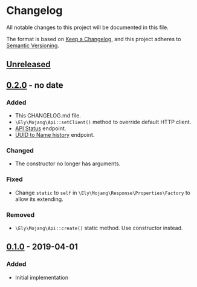 # Changelog
All notable changes to this project will be documented in this file.

The format is based on [Keep a Changelog](https://keepachangelog.com/en/1.0.0/),
and this project adheres to [Semantic Versioning](https://semver.org/spec/v2.0.0.html).

## [Unreleased]

## [0.2.0] - no date
### Added
- This CHANGELOG.md file.
- `\Ely\Mojang\Api::setClient()` method to override default HTTP client.
- [API Status](https://wiki.vg/Mojang_API#API_Status) endpoint.
- [UUID to Name history](https://wiki.vg/Mojang_API#UUID_-.3E_Name_history) endpoint.

### Changed
- The constructor no longer has arguments.

### Fixed
- Change `static` to `self` in `\Ely\Mojang\Response\Properties\Factory` to allow its extending.

### Removed
- `\Ely\Mojang\Api::create()` static method. Use constructor instead.

## [0.1.0] - 2019-04-01
### Added
- Initial implementation

[Unreleased]: https://github.com/elyby/mojang-api/compare/v0.2.0...HEAD
[0.2.0]: https://github.com/elyby/mojang-api/compare/v0.1.0...v0.2.0
[0.1.0]: https://github.com/elyby/mojang-api/releases/tag/0.1.0
